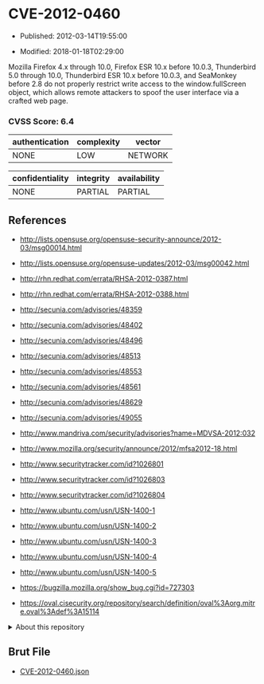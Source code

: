 # CVE-2012-0460

- Published: 2012-03-14T19:55:00

- Modified: 2018-01-18T02:29:00

Mozilla Firefox 4.x through 10.0, Firefox ESR 10.x before 10.0.3, Thunderbird 5.0 through 10.0, Thunderbird ESR 10.x before 10.0.3, and SeaMonkey before 2.8 do not properly restrict write access to the window.fullScreen object, which allows remote attackers to spoof the user interface via a crafted web page.

### CVSS Score: **6.4**

| authentication | complexity | vector |
| --- | --- | --- |
| NONE | LOW | NETWORK |

| confidentiality | integrity | availability |
| --- | --- | --- |
| NONE | PARTIAL | PARTIAL |

## References

* http://lists.opensuse.org/opensuse-security-announce/2012-03/msg00014.html

* http://lists.opensuse.org/opensuse-updates/2012-03/msg00042.html

* http://rhn.redhat.com/errata/RHSA-2012-0387.html

* http://rhn.redhat.com/errata/RHSA-2012-0388.html

* http://secunia.com/advisories/48359

* http://secunia.com/advisories/48402

* http://secunia.com/advisories/48496

* http://secunia.com/advisories/48513

* http://secunia.com/advisories/48553

* http://secunia.com/advisories/48561

* http://secunia.com/advisories/48629

* http://secunia.com/advisories/49055

* http://www.mandriva.com/security/advisories?name=MDVSA-2012:032

* http://www.mozilla.org/security/announce/2012/mfsa2012-18.html

* http://www.securitytracker.com/id?1026801

* http://www.securitytracker.com/id?1026803

* http://www.securitytracker.com/id?1026804

* http://www.ubuntu.com/usn/USN-1400-1

* http://www.ubuntu.com/usn/USN-1400-2

* http://www.ubuntu.com/usn/USN-1400-3

* http://www.ubuntu.com/usn/USN-1400-4

* http://www.ubuntu.com/usn/USN-1400-5

* https://bugzilla.mozilla.org/show_bug.cgi?id=727303

* https://oval.cisecurity.org/repository/search/definition/oval%3Aorg.mitre.oval%3Adef%3A15114

<details>
<summary>About this repository</summary> 

  This repository is part of the project [Live Hack CVE](https://github.com/Live-Hack-CVE). Main website can be found [www.live-hack.org](https://www.live-hack.org) 
  
  Made by [Sn0wAlice](https://github.com/Sn0wAlice) for the people that care about security and need to have a feed of the latest CVEs. Hope you enjoy it, don't forget to star the repo and follow me on [Twitter](https://twitter.com/Sn0wAlice) and [Github](https://github.com/Sn0wAlice). And that is my [personnal website](https://www.alice-snow.me/)

  - [Home Page](https://github.com/Live-Hack-CVE)
  - [Framework](https://github.com/Live-Hack-CVE/cve-framework)
  - [CVE database](https://github.com/Live-Hack-CVE/full_database)
  - [Changelog](https://github.com/Live-Hack-CVE/Changelog)
</details>

## Brut File

* [CVE-2012-0460.json](https://raw.githubusercontent.com/Live-Hack-CVE/full_database/main/cves/2012/CVE-2012-0460.json)

